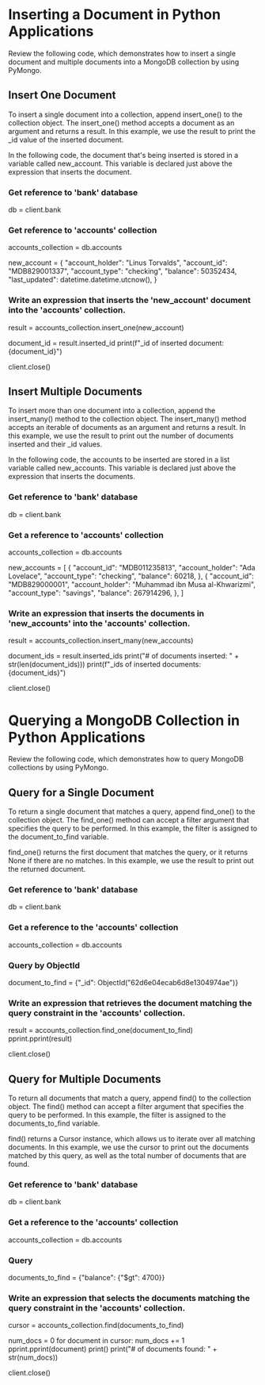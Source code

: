 # Inserting a Document in Python Applications
Review the following code, which demonstrates how to insert a single document and multiple documents into a MongoDB collection by using PyMongo.


## Insert One Document
To insert a single document into a collection, append insert_one() to the collection object. The insert_one() method accepts a document as an argument and returns a result. In this example, we use the result to print the _id value of the inserted document.

In the following code, the document that's being inserted is stored in a variable called new_account. This variable is declared just above the expression that inserts the document.

### Get reference to 'bank' database
db = client.bank

### Get reference to 'accounts' collection
accounts_collection = db.accounts

new_account = {
    "account_holder": "Linus Torvalds",
    "account_id": "MDB829001337",
    "account_type": "checking",
    "balance": 50352434,
    "last_updated": datetime.datetime.utcnow(),
}

### Write an expression that inserts the 'new_account' document into the 'accounts' collection.
result = accounts_collection.insert_one(new_account)

document_id = result.inserted_id
print(f"_id of inserted document: {document_id}")

client.close()

## Insert Multiple Documents
To insert more than one document into a collection, append the insert_many() method to the collection object. The insert_many() method accepts an iterable of documents as an argument and returns a result. In this example, we use the result to print out the number of documents inserted and their _id values.

In the following code, the accounts to be inserted are stored in a list variable called new_accounts. This variable is declared just above the expression that inserts the documents.

### Get reference to 'bank' database
db = client.bank

### Get a reference to 'accounts' collection
accounts_collection = db.accounts

new_accounts = [
    {
        "account_id": "MDB011235813",
        "account_holder": "Ada Lovelace",
        "account_type": "checking",
        "balance": 60218,
    },
    {
        "account_id": "MDB829000001",
        "account_holder": "Muhammad ibn Musa al-Khwarizmi",
        "account_type": "savings",
        "balance": 267914296,
    },
]

### Write an expression that inserts the documents in 'new_accounts' into the 'accounts' collection.
result = accounts_collection.insert_many(new_accounts)

document_ids = result.inserted_ids
print("# of documents inserted: " + str(len(document_ids)))
print(f"_ids of inserted documents: {document_ids}")

client.close()

# Querying a MongoDB Collection in Python Applications
Review the following code, which demonstrates how to query MongoDB collections by using PyMongo.


## Query for a Single Document
To return a single document that matches a query, append find_one() to the collection object. The find_one() method can accept a filter argument that specifies the query to be performed. In this example, the filter is assigned to the document_to_find variable.

find_one() returns the first document that matches the query, or it returns None if there are no matches. In this example, we use the result to print out the returned document.

### Get reference to 'bank' database
db = client.bank

### Get a reference to the 'accounts' collection
accounts_collection = db.accounts

### Query by ObjectId
document_to_find = {"_id": ObjectId("62d6e04ecab6d8e1304974ae")}

### Write an expression that retrieves the document matching the query constraint in the 'accounts' collection.
result = accounts_collection.find_one(document_to_find)
pprint.pprint(result)

client.close()

## Query for Multiple Documents
To return all documents that match a query, append find() to the collection object. The find() method can accept a filter argument that specifies the query to be performed. In this example, the filter is assigned to the documents_to_find variable.

find() returns a Cursor instance, which allows us to iterate over all matching documents. In this example, we use the cursor to print out the documents matched by this query, as well as the total number of documents that are found.

### Get reference to 'bank' database
db = client.bank

### Get a reference to the 'accounts' collection
accounts_collection = db.accounts

### Query
documents_to_find = {"balance": {"$gt": 4700}}

### Write an expression that selects the documents matching the query constraint in the 'accounts' collection.
cursor = accounts_collection.find(documents_to_find)

num_docs = 0
for document in cursor:
    num_docs += 1
    pprint.pprint(document)
    print()
print("# of documents found: " + str(num_docs))

client.close()
